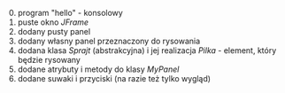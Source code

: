 0. program "hello" - konsolowy
1. puste okno _JFrame_
2. dodany pusty panel
3. dodany własny panel przeznaczony do rysowania
4. dodana klasa _Sprajt_ (abstrakcyjna) i jej realizacja _Pilka_ - element, który będzie rysowany
5. dodane atrybuty i metody do klasy _MyPanel_
6. dodane suwaki i przyciski (na razie też tylko wygląd)
